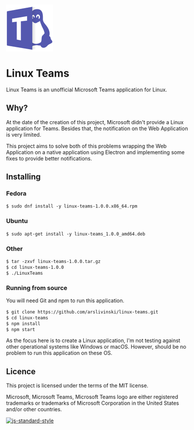 <img src="linux-teams.svg" alt="Logo" width="128" height="128">

# Linux Teams
Linux Teams is an unofficial Microsoft Teams application for Linux.

## Why?
At the date of the creation of this project, Microsoft didn't provide a Linux application for Teams. Besides that, the notification on the Web Application is very limited.

This project aims to solve both of this problems wrapping the Web Application on a native application using Electron and implementing some fixes to provide better notifications.

## Installing

### Fedora
```
$ sudo dnf install -y linux-teams-1.0.0.x86_64.rpm
```

### Ubuntu
```
$ sudo apt-get install -y linux-teams_1.0.0_amd64.deb
```

### Other
```
$ tar -zxvf linux-teams-1.0.0.tar.gz
$ cd linux-teams-1.0.0
$ ./LinuxTeams
```

### Running from source
You will need Git and npm to run this application.

```
$ git clone https://github.com/arslivinski/linux-teams.git
$ cd linux-teams
$ npm install
$ npm start
```

As the focus here is to create a Linux application, I'm not testing against other operational systems like Windows or macOS. However, should be no problem to run this application on these OS.

## Licence
This project is licensed under the terms of the MIT license.

Microsoft, Microsoft Teams, Microsoft Teams logo are either registered trademarks or trademarks of Microsoft Corporation in the United States and/or other countries.

[![js-standard-style](https://cdn.rawgit.com/standard/standard/master/badge.svg)](http://standardjs.com)
